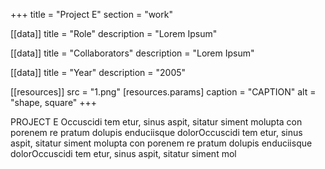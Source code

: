 +++
title = "Project E"
section = "work"

[[data]]
title = "Role"
description = "Lorem Ipsum"

[[data]]
title = "Collaborators"
description = "Lorem Ipsum"

[[data]]
title = "Year"
description = "2005"

[[resources]]
src = "1.png"
[resources.params]
caption = "CAPTION"
alt = "shape, square"
+++

PROJECT E Occuscidi tem etur, sinus aspit, sitatur siment molupta con porenem re pratum dolupis enduciisque dolorOccuscidi tem etur, sinus aspit, sitatur siment molupta con porenem re pratum dolupis enduciisque dolorOccuscidi tem etur, sinus aspit, sitatur siment mol

